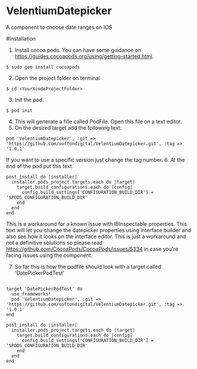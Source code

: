 # VelentiumDatepicker
A component to choose date ranges on IOS

#Installation 
1. Install cocoa pods. You can have some guidance on https://guides.cocoapods.org/using/getting-started.html.
```
$ sudo gem install cocoapods
```
2. Open the project folder on terminal
```
$ cd <YourXcodeProjectFolder>
```
3. Init the pod.
```
$ pod init
```
4. This will generate a fille called PodFile.  Open this file on a text editor.
5. On the desired target add the following text: 
```
pod 'VelentiumDatepicker', :git => 'https://github.com/softondigital/VelentiumDatepicker.git', :tag => '1.0.1'
```
If you want to use a specific version just change the tag number.
6. At the end of the pod put this text.
```
post_install do |installer|
  installer.pods_project.targets.each do |target|
    target.build_configurations.each do |config|
      config.build_settings['CONFIGURATION_BUILD_DIR'] = '$PODS_CONFIGURATION_BUILD_DIR'
    end
  end
end
```

This is a workaround for a known issue with IBInspectable  properties.  This text will let you change the datepicker properties using interface builder and also see how it looks on the interface editor.  This is just a workaround and not a definitive solutions so please read https://github.com/CocoaPods/CocoaPods/issues/5334 in case you're facing issues using the component.

7. So far this is how the podfile should look with a target called  'DatePickerPodTest'
```

target 'DatePickerPodTest' do
  use_frameworks!
  pod 'VelentiumDatepicker', :git => 'https://github.com/softondigital/VelentiumDatepicker.git', :tag => '1.0.1'
end

post_install do |installer|
  installer.pods_project.targets.each do |target|
    target.build_configurations.each do |config|
      config.build_settings['CONFIGURATION_BUILD_DIR'] = '$PODS_CONFIGURATION_BUILD_DIR'
    end
  end
end

```





